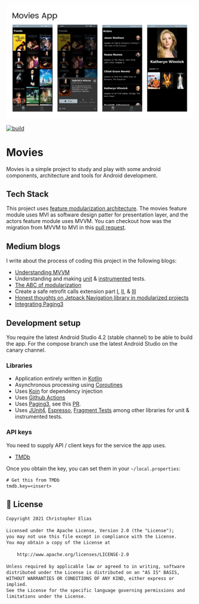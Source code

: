 ![GitHub Cards Preview](https://github.com/ChristopherME/movies-android/blob/master/art/movies_app.jpg)

[![build](https://github.com/ChristopherME/movies-android/workflows/Test%20and%20build/badge.svg)](https://github.com/ChristopherME/movies-android/actions?branch=master)

# Movies

Movies is a simple project to study and play with some android components, architecture and tools for Android development.

## Tech Stack

This project uses [feature modularization architecture](https://proandroiddev.com/intro-to-app-modularization-42411e4c421e).
The movies feature module uses MVI as software design patter for presentation layer, and the actors feature module uses MVVM.
You can checkout how was the migration from MVVM to MVI in this [pull request](https://github.com/ChristopherME/movies-android/pull/19).

## Medium blogs

I write about the process of coding this project in the following blogs:
 - [Understanding MVVM](https://christopher-elias.medium.com/understanding-mvvm-pattern-for-android-in-2021-98b155b37b54)
 - Understanding and making [unit](https://christopher-elias.medium.com/understanding-unit-tests-for-android-in-2021-71984f370240) & [instrumented](https://christopher-elias.medium.com/easy-instrumented-tests-ui-tests-for-android-in-2021-2e28134ff309) tests.
 - [The ABC of modularization](https://proandroiddev.com/the-abc-of-modularization-for-android-in-2021-e7b3fbe29fca)
 - Create a safe retrofit calls extension part [I](https://christopher-elias.medium.com/safe-retrofit-calls-extension-with-kotlin-coroutines-for-android-in-2021-part-i-d47e9e2962ad), [II](https://christopher-elias.medium.com/safe-retrofit-calls-extension-with-kotlin-coroutines-for-android-in-2021-part-ii-fd55842951cf), & [III](https://christopher-elias.medium.com/safe-retrofit-calls-extension-with-kotlin-coroutines-for-android-in-2021-part-iii-583249b0e86b)
 - [Honest thoughts on Jetpack Navigation library in modularized projects](https://christopher-elias.medium.com/honest-thoughts-on-jetpack-navigation-library-in-modularized-projects-782094660c3)
 - [Integrating Paging3](https://christopher-elias.medium.com/pagination-in-android-with-paging-3-retrofit-and-kotlin-flow-2c2454ff776e)

## Development setup

You require the latest Android Studio 4.2 (stable channel) to be able to build the app.
For the compose branch use the latest Android Studio on the canary channel.

### Libraries

- Application entirely written in [Kotlin](https://kotlinlang.org)
- Asynchronous processing using [Coroutines](https://kotlin.github.io/kotlinx.coroutines/)
- Uses [Koin](https://github.com/InsertKoinIO/koin) for dependency injection
- Uses [Github Actions](https://docs.github.com/en/actions/learn-github-actions)
- Uses [Paging3](https://developer.android.com/topic/libraries/architecture/paging/v3-overview), see this [PR](https://github.com/ChristopherME/movies-android/pull/17).
- Uses [JUnit4](https://developer.android.com/training/testing/junit-rules), [Espresso](https://developer.android.com/training/testing/espresso), [Fragment Tests](https://developer.android.com/guide/fragments/test) among other libraries for unit & instrumented tests.

### API keys

You need to supply API / client keys for the service the app uses.

- [TMDb](https://developers.themoviedb.org)

Once you obtain the key, you can set them in your `~/local.properties`:

```
# Get this from TMDb
tmdb.key=<insert>
```

## 📃 License

```
Copyright 2021 Christopher Elias

Licensed under the Apache License, Version 2.0 (the "License");
you may not use this file except in compliance with the License.
You may obtain a copy of the License at

    http://www.apache.org/licenses/LICENSE-2.0

Unless required by applicable law or agreed to in writing, software
distributed under the License is distributed on an "AS IS" BASIS,
WITHOUT WARRANTIES OR CONDITIONS OF ANY KIND, either express or implied.
See the License for the specific language governing permissions and
limitations under the License.
```
